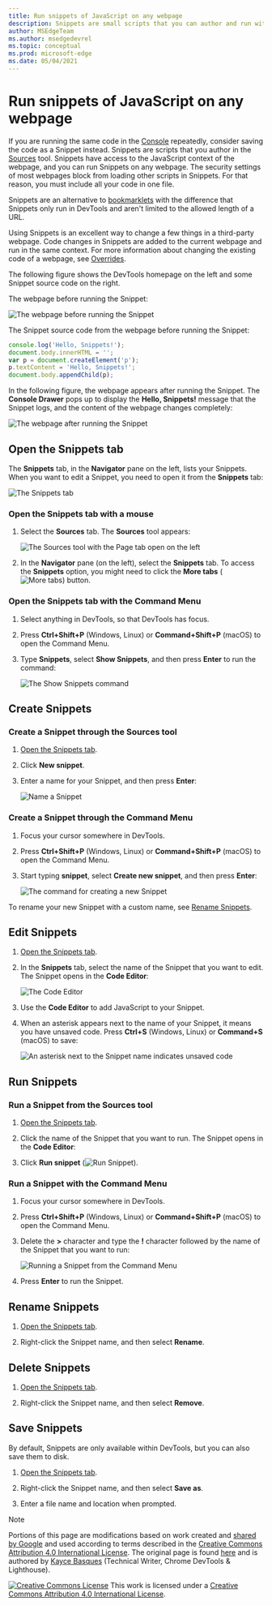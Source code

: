 ```yaml
---
title: Run snippets of JavaScript on any webpage
description: Snippets are small scripts that you can author and run within the Sources tool of Microsoft Edge DevTools.  You can access and run resources from any webpage.  When you run a Snippet, it runs from the context of the currently open webpage.
author: MSEdgeTeam
ms.author: msedgedevrel
ms.topic: conceptual
ms.prod: microsoft-edge
ms.date: 05/04/2021
---
```

<!-- Copyright Kayce Basques

   Licensed under the Apache License, Version 2.0 (the "License");
   you may not use this file except in compliance with the License.
   You may obtain a copy of the License at

       https://www.apache.org/licenses/LICENSE-2.0

   Unless required by applicable law or agreed to in writing, software
   distributed under the License is distributed on an "AS IS" BASIS,
   WITHOUT WARRANTIES OR CONDITIONS OF ANY KIND, either express or implied.
   See the License for the specific language governing permissions and
   limitations under the License.  -->
# Run snippets of JavaScript on any webpage

If you are running the same code in the [Console](../console/index.md) repeatedly, consider saving the code as a Snippet instead.  Snippets are scripts that you author in the [Sources](../sources/index.md) tool.  Snippets have access to the JavaScript context of the webpage, and you can run Snippets on any webpage.  The security settings of most webpages block from loading other scripts in Snippets.  For that reason, you must include all your code in one file.

Snippets are an alternative to [bookmarklets](https://en.wikipedia.org/wiki/Bookmarklet) with the difference that Snippets only run in DevTools and aren't limited to the allowed length of a URL.

Using Snippets is an excellent way to change a few things in a third-party webpage.  Code changes in Snippets are added to the current webpage and run in the same context.  For more information about changing the existing code of a webpage, see [Overrides](overrides.md).

The following figure shows the DevTools homepage on the left and some Snippet source code on the right.

The webpage before running the Snippet:

![The webpage before running the Snippet](../media/javascript-sources-snippets-split-screen.msft.png)

The Snippet source code from the webpage before running the Snippet:

```javascript
console.log('Hello, Snippets!');
document.body.innerHTML = '';
var p = document.createElement('p');
p.textContent = 'Hello, Snippets!';
document.body.appendChild(p);
```

In the following figure, the webpage appears after running the Snippet.  The **Console Drawer** pops up to display the **Hello, Snippets!** message that the Snippet logs, and the content of the webpage changes completely:

![The webpage after running the Snippet](../media/javascript-sources-snippets-split-screen-after.msft.png)


<!-- ====================================================================== -->
## Open the Snippets tab

The **Snippets** tab, in the **Navigator** pane on the left, lists your Snippets.  When you want to edit a Snippet, you need to open it from the **Snippets** tab:

![The Snippets tab](../media/javascript-sources-snippets-pane.msft.png)

### Open the Snippets tab with a mouse

1. Select the **Sources** tab.  The **Sources** tool appears:

   ![The Sources tool with the Page tab open on the left](../media/javascript-sources-page-pane.msft.png)

1. In the **Navigator** pane (on the left), select the **Snippets** tab.  To access the **Snippets** option, you might need to click the **More tabs** (![More tabs](../media/more-tabs-icon.msft.png)) button.

### Open the Snippets tab with the Command Menu

1. Select anything in DevTools, so that DevTools has focus.

1. Press **Ctrl+Shift+P** (Windows, Linux) or **Command+Shift+P** (macOS) to open the Command Menu.

1. Type **Snippets**, select **Show Snippets**, and then press **Enter** to run the command:

   ![The Show Snippets command](../media/javascript-search-show-snippets.msft.png)


<!-- ====================================================================== -->
## Create Snippets

### Create a Snippet through the Sources tool

1. [Open the Snippets tab](#open-the-snippets-tab).

1. Click **New snippet**.

1. Enter a name for your Snippet, and then press **Enter**:

   ![Name a Snippet](../media/javascript-sources-snippets-naming.msft.png)

### Create a Snippet through the Command Menu

1. Focus your cursor somewhere in DevTools.

1. Press **Ctrl+Shift+P** (Windows, Linux) or **Command+Shift+P** (macOS) to open the Command Menu.

1. Start typing **snippet**, select **Create new snippet**, and then press **Enter**:

   ![The command for creating a new Snippet](../media/javascript-search-create-new-snippet.msft.png)

To rename your new Snippet with a custom name, see [Rename Snippets](#rename-snippets).


<!-- ====================================================================== -->
## Edit Snippets

1. [Open the Snippets tab](#open-the-snippets-tab).

1. In the **Snippets** tab, select the name of the Snippet that you want to edit.  The Snippet opens in the **Code Editor**:

   ![The Code Editor](../media/javascript-sources-snippets-editor-saved.msft.png)

1. Use the **Code Editor** to add JavaScript to your Snippet.

1. When an asterisk appears next to the name of your Snippet, it means you have unsaved code.  Press **Ctrl+S** (Windows, Linux) or **Command+S** (macOS) to save:

   ![An asterisk next to the Snippet name indicates unsaved code](../media/javascript-sources-snippets-editor-unsaved.msft.png)


<!-- ====================================================================== -->
## Run Snippets

### Run a Snippet from the Sources tool

1. [Open the Snippets tab](#open-the-snippets-tab).

1. Click the name of the Snippet that you want to run.  The Snippet opens in the **Code Editor**:

1. Click **Run snippet** (![Run Snippet](../media/run-snippet-icon.msft.png)).

### Run a Snippet with the Command Menu

1. Focus your cursor somewhere in DevTools.

1. Press **Ctrl+Shift+P** (Windows, Linux) or **Command+Shift+P** (macOS) to open the Command Menu.

1. Delete the **>** character and type the **!** character followed by the name of the Snippet that you want to run:

   ![Running a Snippet from the Command Menu](../media/javascript-search-run-command.png)

1. Press **Enter** to run the Snippet.


<!-- ====================================================================== -->
## Rename Snippets

1. [Open the Snippets tab](#open-the-snippets-tab).

1. Right-click the Snippet name, and then select **Rename**.


<!-- ====================================================================== -->
## Delete Snippets

1. [Open the Snippets tab](#open-the-snippets-tab).

1. Right-click the Snippet name, and then select **Remove**.


<!-- ====================================================================== -->
## Save Snippets

By default, Snippets are only available within DevTools, but you can also save them to disk.

1. [Open the Snippets tab](#open-the-snippets-tab).

1. Right-click the Snippet name, and then select **Save as**.

1. Enter a file name and location when prompted.


<!-- ====================================================================== -->
> [!NOTE]
> Portions of this page are modifications based on work created and [shared by Google](https://developers.google.com/terms/site-policies) and used according to terms described in the [Creative Commons Attribution 4.0 International License](https://creativecommons.org/licenses/by/4.0).
> The original page is found [here](https://developer.chrome.com/docs/devtools/javascript/snippets/) and is authored by [Kayce Basques](https://developers.google.com/web/resources/contributors#kayce-basques) (Technical Writer, Chrome DevTools \& Lighthouse).

[![Creative Commons License](../../media/cc-logo/88x31.png)](https://creativecommons.org/licenses/by/4.0)
This work is licensed under a [Creative Commons Attribution 4.0 International License](https://creativecommons.org/licenses/by/4.0).
